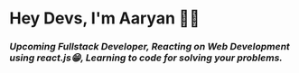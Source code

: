 # Hey Devs, I'm Aaryan 👋💚

### _Upcoming _Fullstack Developer_, Reacting on Web Development using **react.js**😁, Learning to code for solving your problems._

<!--
**ImAR45/ImAR45** is a ✨ _special_ ✨ repository because its `README.md` (this file) appears on your GitHub profile.



- 🔭 I’m currently working on ...
- 🌱 I’m currently learning ...
- 👯 I’m looking to collaborate on ...
- 🤔 I’m looking for help with ...
- 💬 Ask me about ...
- 📫 How to reach me: ...
- 😄 Pronouns: ...
- ⚡ Fun fact: ...
-->
